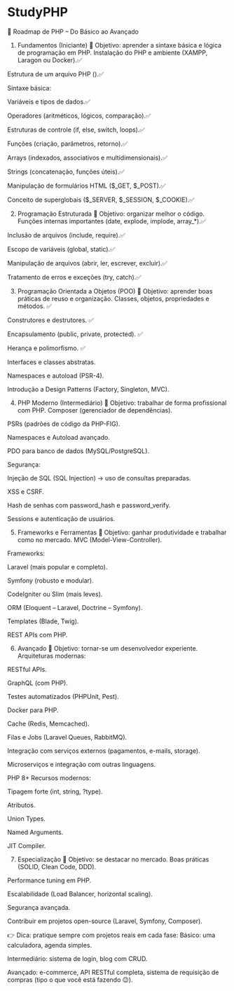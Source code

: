 # StudyPHP

📌 Roadmap de PHP – Do Básico ao Avançado
1. Fundamentos (Iniciante)
🔹 Objetivo: aprender a sintaxe básica e lógica de programação em PHP.
Instalação do PHP e ambiente (XAMPP, Laragon ou Docker).✅


Estrutura de um arquivo PHP (<?php ... ?>).✅


Sintaxe básica:


Variáveis e tipos de dados.✅


Operadores (aritméticos, lógicos, comparação).✅


Estruturas de controle (if, else, switch, loops).✅


Funções (criação, parâmetros, retorno).✅


Arrays (indexados, associativos e multidimensionais).✅


Strings (concatenação, funções úteis).✅


Manipulação de formulários HTML ($_GET, $_POST).✅


Conceito de superglobais ($_SERVER, $_SESSION, $_COOKIE).✅



2. Programação Estruturada
🔹 Objetivo: organizar melhor o código.
Funções internas importantes (date, explode, implode, array_*).✅


Inclusão de arquivos (include, require).✅


Escopo de variáveis (global, static).✅


Manipulação de arquivos (abrir, ler, escrever, excluir).✅


Tratamento de erros e exceções (try, catch).✅



3. Programação Orientada a Objetos (POO)
🔹 Objetivo: aprender boas práticas de reuso e organização.
Classes, objetos, propriedades e métodos. ✅


Construtores e destrutores. ✅


Encapsulamento (public, private, protected). ✅


Herança e polimorfismo. ✅


Interfaces e classes abstratas. 


Namespaces e autoload (PSR-4).


Introdução a Design Patterns (Factory, Singleton, MVC).



4. PHP Moderno (Intermediário)
🔹 Objetivo: trabalhar de forma profissional com PHP.
Composer (gerenciador de dependências).


PSRs (padrões de código da PHP-FIG).


Namespaces e Autoload avançado.


PDO para banco de dados (MySQL/PostgreSQL).


Segurança:


Injeção de SQL (SQL Injection) → uso de consultas preparadas.


XSS e CSRF.


Hash de senhas com password_hash e password_verify.


Sessions e autenticação de usuários.



5. Frameworks e Ferramentas
🔹 Objetivo: ganhar produtividade e trabalhar como no mercado.
MVC (Model-View-Controller).


Frameworks:


Laravel (mais popular e completo).


Symfony (robusto e modular).


CodeIgniter ou Slim (mais leves).


ORM (Eloquent – Laravel, Doctrine – Symfony).


Templates (Blade, Twig).


REST APIs com PHP.



6. Avançado
🔹 Objetivo: tornar-se um desenvolvedor experiente.
Arquiteturas modernas:


RESTful APIs.


GraphQL (com PHP).


Testes automatizados (PHPUnit, Pest).


Docker para PHP.


Cache (Redis, Memcached).


Filas e Jobs (Laravel Queues, RabbitMQ).


Integração com serviços externos (pagamentos, e-mails, storage).


Microserviços e integração com outras linguagens.


PHP 8+ Recursos modernos:


Tipagem forte (int, string, ?type).


Atributos.


Union Types.


Named Arguments.


JIT Compiler.



7. Especialização
🔹 Objetivo: se destacar no mercado.
Boas práticas (SOLID, Clean Code, DDD).


Performance tuning em PHP.


Escalabilidade (Load Balancer, horizontal scaling).


Segurança avançada.


Contribuir em projetos open-source (Laravel, Symfony, Composer).



👉 Dica: pratique sempre com projetos reais em cada fase:
Básico: uma calculadora, agenda simples.


Intermediário: sistema de login, blog com CRUD.


Avançado: e-commerce, API RESTful completa, sistema de requisição de compras (tipo o que você está fazendo 😉).



